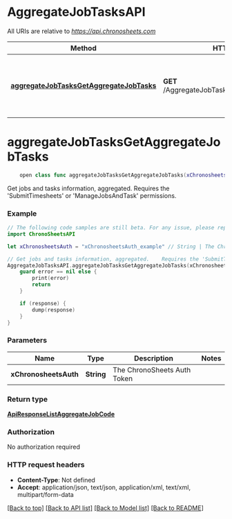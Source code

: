 # AggregateJobTasksAPI

All URIs are relative to *https://api.chronosheets.com*

Method | HTTP request | Description
------------- | ------------- | -------------
[**aggregateJobTasksGetAggregateJobTasks**](AggregateJobTasksAPI.md#aggregatejobtasksgetaggregatejobtasks) | **GET** /AggregateJobTasks/GetAggregateJobTasks | Get jobs and tasks information, aggregated.    Requires the &#39;SubmitTimesheets&#39; or &#39;ManageJobsAndTask&#39; permissions.


# **aggregateJobTasksGetAggregateJobTasks**
```swift
    open class func aggregateJobTasksGetAggregateJobTasks(xChronosheetsAuth: String, completion: @escaping (_ data: ApiResponseListAggregateJobCode?, _ error: Error?) -> Void)
```

Get jobs and tasks information, aggregated.    Requires the 'SubmitTimesheets' or 'ManageJobsAndTask' permissions.

### Example 
```swift
// The following code samples are still beta. For any issue, please report via http://github.com/OpenAPITools/openapi-generator/issues/new
import ChronoSheetsAPI

let xChronosheetsAuth = "xChronosheetsAuth_example" // String | The ChronoSheets Auth Token

// Get jobs and tasks information, aggregated.    Requires the 'SubmitTimesheets' or 'ManageJobsAndTask' permissions.
AggregateJobTasksAPI.aggregateJobTasksGetAggregateJobTasks(xChronosheetsAuth: xChronosheetsAuth) { (response, error) in
    guard error == nil else {
        print(error)
        return
    }

    if (response) {
        dump(response)
    }
}
```

### Parameters

Name | Type | Description  | Notes
------------- | ------------- | ------------- | -------------
 **xChronosheetsAuth** | **String** | The ChronoSheets Auth Token | 

### Return type

[**ApiResponseListAggregateJobCode**](ApiResponseListAggregateJobCode.md)

### Authorization

No authorization required

### HTTP request headers

 - **Content-Type**: Not defined
 - **Accept**: application/json, text/json, application/xml, text/xml, multipart/form-data

[[Back to top]](#) [[Back to API list]](../README.md#documentation-for-api-endpoints) [[Back to Model list]](../README.md#documentation-for-models) [[Back to README]](../README.md)

